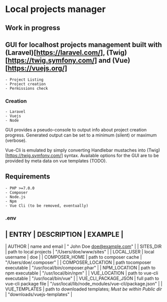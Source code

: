 # Local projects manager

## Work in progress

## GUI for localhost projects management built with (Laravel)[https://laravel.com/], (Twig)[https://twig.symfony.com/] and (Vue)[https://vuejs.org/]

    - Project Listing
    - Project creation
    - Permissions check

### Creation

    - Laravel
    - Vuejs
    - Node

GUI provides a pseudo-console to output info about project creation progress.
Generated output can be set to a minimum (silent) or maximum (verbose).

Vue-Cli is emulated by simply converting Handlebar mustaches into (Twig)[https://twig.symfony.com/] syntax.
Available options for the GUI are to be provided by meta data on vue templates (TODO).


## Requirements

    - PHP >=7.0.0
    - Composer
    - Node.js
    - Npm
    - Vue Cli (to be removed, eventually)

### .env

| ENTRY | DESCRIPTION | EXAMPLE |
---------------------------------
| AUTHOR | name and email | " John Doe <doe@example.com>" |
| SITES_DIR | path to local projects | "/Users/doe/www/sites" |
| LOCAL_USER | local username | doe |
| COMPOSER_HOME | path to composer cache | "/Users/doe/.composer" |
| COMPOSER_LOCATION | path tocomposer executable | "/usr/local/bin/composer.phar" |
| NPM_LOCATION | path to npm executable | "/usr/local/bin/npm" |
| VUE_LOCATION | path to vue-cli executable | "/usr/local/bin/vue" |
| VUE_CLI_PACKAGE_JSON | full path to vue-cli package file | "/usr/local/lib/node_modules/vue-cli/package.json" |
| VUE_TEMPLATES | path to downloaded templates; *Must be within Public dir* | "downloads/vuejs-templates" |

